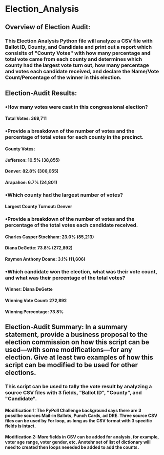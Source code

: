 # Election_Analysis

## Overview of Election Audit: 
### This Election Analysis Python file will analyze a CSV file with Ballot ID, County, and Candidate and print out a report which consisits of "County Votes" with how many percentage and total vote came from each county and determines which county had the largest vote turn out, how many percentage and votes each candidate received, and declare the Name/Vote Count/Percentage of the winner in this election.  
##
## Election-Audit Results: 
### •How many votes were cast in this congressional election?
#### Total Votes: 369,711
### •Provide a breakdown of the number of votes and the percentage of total votes for each county in the precinct.
#### County Votes:
#### Jefferson: 10.5% (38,855)
#### Denver: 82.8% (306,055)
#### Arapahoe: 6.7% (24,801)
### •Which county had the largest number of votes?
#### Largest County Turnout: Denver
### •Provide a breakdown of the number of votes and the percentage of the total votes each candidate received.
#### Charles Casper Stockham: 23.0% (85,213)
#### Diana DeGette: 73.8% (272,892)
#### Raymon Anthony Doane: 3.1% (11,606)
### •Which candidate won the election, what was their vote count, and what was their percentage of the total votes?
#### Winner: Diana DeGette
#### Winning Vote Count: 272,892
#### Winning Percentage: 73.8%
##
## Election-Audit Summary: In a summary statement, provide a business proposal to the election commission on how this script can be used—with some modifications—for any election. Give at least two examples of how this script can be modified to be used for other elections.
### This script can be used to tally the vote result by analyzing a source CSV files with 3 fields, "Ballot ID", "County", and "Candidate".  
#### Modification 1: The PyPoll Challenge background says there are 3 possilbe sources Mail-in Ballots, Punch Cards, ad DRE.  Three source CSV files can be used by For loop, as long as the CSV format with 3 specific fields is intact.  
#### Modification 2: More fields in CSV can be added for analysis, for example, voter age range, voter gender, etc.  Anotehr set of list of dictionary will need to created then loops neeeded be added to add the counts.
